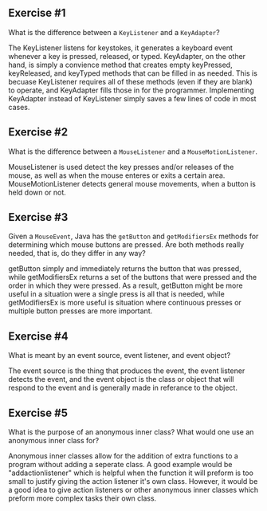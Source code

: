 ## Exercise \#1
What is the difference between a ```KeyListener``` and a ```KeyAdapter```?

The KeyListener listens for keystokes, it generates a keyboard event whenever a key is pressed, released, or typed. KeyAdapter, on the other hand, is simply a convience method that creates empty keyPressed, keyReleased, and keyTyped methods that can be filled in as needed. This is becuase KeyListener requires all of these methods (even if they are blank) to operate, and KeyAdapter fills those in for the programmer. Implementing KeyAdapter instead of KeyListener simply saves a few lines of code in most cases.

## Exercise \#2
What is the difference between a ```MouseListener``` and a ```MouseMotionListener```.

MouseListener is used detect the key presses and/or releases of the mouse, as well as when the mouse enteres or exits a certain area. MouseMotionListener detects general mouse movements, when a button is held down or not.

## Exercise \#3
Given a ```MouseEvent```, Java has the ```getButton``` and ```getModifiersEx``` methods for determining which mouse buttons are pressed. Are both methods really needed, that is, do they differ in any way?

getButton simply and immediately returns the button that was pressed, while getModifiersEx returns a set of the buttons that were pressed and the order in which they were pressed. As a result, getButton might be more useful in a situation were a single press is all that is needed, while getModifiersEx is more useful is situation where continuous presses or multiple button presses are more important.

## Exercise \#4
What is meant by an event source, event listener, and event object?

The event source is the thing that produces the event, the event listener detects the event, and the event object is the class or object that will respond to the event and is generally made in referance to the object.

## Exercise \#5
What is the purpose of an anonymous inner class? What would one use an anonymous inner class for?

Anonymous inner classes allow for the addition of extra functions to a program without adding a seperate class. A good example would be "addactionlistener" which is helpful when the function it will preform is too small to justify giving the action listener it's own class. However, it would be a good idea to give action listeners or other anonymous inner classes which preform more complex tasks their own class.
